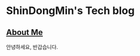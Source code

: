 # ShinDongMin's Tech blog

## [About Me](https://shinDongMin1.github.io/about/)

안녕하세요, 반갑습니다.<br>
<br>


